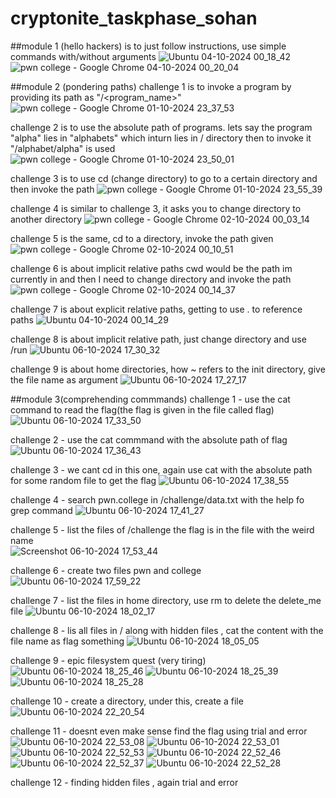 # cryptonite_taskphase_sohan
##module 1 (hello hackers) is to just follow instructions, use simple commands with/without arguments
![Ubuntu 04-10-2024 00_18_42](https://github.com/user-attachments/assets/46bdee62-0fe2-4aee-8c3c-f0a7a50cd9a8)
![pwn college - Google Chrome 04-10-2024 00_20_04](https://github.com/user-attachments/assets/05861dcd-d192-47ff-846e-4c0c44115d84)


##module 2 (pondering paths)
challenge 1 is to invoke a program by providing its path as "/<program_name>"
![pwn college - Google Chrome 01-10-2024 23_37_53](https://github.com/user-attachments/assets/8a74b5fd-a1e5-407d-adc4-db58d3ea14bc)

challenge 2 is to use the absolute path of programs. lets say the program "alpha" lies in "alphabets" which inturn lies in / directory then to invoke it "/alphabet/alpha" is used
![pwn college - Google Chrome 01-10-2024 23_50_01](https://github.com/user-attachments/assets/23a88d32-f2e1-4c11-a403-11e89f360060)

challenge 3 is to use cd (change directory) to go to a certain directory and then invoke the path
![pwn college - Google Chrome 01-10-2024 23_55_39](https://github.com/user-attachments/assets/75ce789f-d768-404e-865e-09f03aed2be8)

challenge 4 is similar to challenge 3, it asks you to change directory to another directory
![pwn college - Google Chrome 02-10-2024 00_03_14](https://github.com/user-attachments/assets/4db330c4-1df9-4ea0-b691-08bd51915682)

challenge 5 is the same, cd to a directory, invoke the path given 
![pwn college - Google Chrome 02-10-2024 00_10_51](https://github.com/user-attachments/assets/471ce7da-5ffb-473d-804e-f7cb6a3877cb)

challenge 6 is about implicit relative paths cwd would be the path im currently in and then I need to change directory and invoke the path 
![pwn college - Google Chrome 02-10-2024 00_14_37](https://github.com/user-attachments/assets/a86ccf70-517a-41a8-9c13-2b24f0bbdf4b)

challenge 7 is about explicit relative paths, getting to use . to reference paths 
![Ubuntu 04-10-2024 00_14_29](https://github.com/user-attachments/assets/8e46e935-09a0-40a8-a363-059e3f3d8f65)

challenge 8 is about implicit relative path, just change directory and use /run
![Ubuntu 06-10-2024 17_30_32](https://github.com/user-attachments/assets/b5b89633-7ab5-4d8b-b80a-8065650e5456)


challenge 9 is about home directories, how ~ refers to the init directory, give the file name as argument 
![Ubuntu 06-10-2024 17_27_17](https://github.com/user-attachments/assets/3516b82b-4a8d-455a-ac5b-6d81625a4bed)



##module 3(comprehending commmands)
challenge 1 - use the cat command to read the flag(the flag is given in the file called flag)
![Ubuntu 06-10-2024 17_33_50](https://github.com/user-attachments/assets/797e2a6b-fffd-4e7f-9421-6664634fb9c8)

challenge 2 - use the cat commmand with the absolute path of flag 
![Ubuntu 06-10-2024 17_36_43](https://github.com/user-attachments/assets/2d16f766-10a7-4dac-bdfe-4e3e71be6f30)

challenge 3 - we cant cd in this one, again use cat with the absolute path for some random file to get the flag 
![Ubuntu 06-10-2024 17_38_55](https://github.com/user-attachments/assets/4714c092-3d80-451d-9fe7-6abb330f587e)

challenge 4 - search pwn.college in /challenge/data.txt with the help fo grep command 
![Ubuntu 06-10-2024 17_41_27](https://github.com/user-attachments/assets/dafac499-09b1-420b-a07f-70f990acadcd)

challenge 5 - list the files of /challenge the flag is in the file with the weird name \
![Screenshot 06-10-2024 17_53_44](https://github.com/user-attachments/assets/4aa0e5b7-6517-461a-b746-59f5a7a9b06a)

challenge 6 - create two files pwn and college
![Ubuntu 06-10-2024 17_59_22](https://github.com/user-attachments/assets/522af719-638f-4c8e-b754-3f40fa42b35d)

challenge 7 - list the files in home directory, use rm to delete the delete_me file
![Ubuntu 06-10-2024 18_02_17](https://github.com/user-attachments/assets/fad18b87-d893-40ba-bf3f-5c3cb8e42ab5)

challenge 8 - lis all files in / along with hidden files , cat the content with the file name as flag something 
![Ubuntu 06-10-2024 18_05_05](https://github.com/user-attachments/assets/c1df04fb-6557-4857-af84-002360991598)

challenge 9 - epic filesystem quest (very tiring)
![Ubuntu 06-10-2024 18_25_46](https://github.com/user-attachments/assets/0800ea3e-ae55-4e3b-8be3-74f434beddfb)
![Ubuntu 06-10-2024 18_25_39](https://github.com/user-attachments/assets/b2fe4c2e-3489-4994-a818-80861be47d3a)
![Ubuntu 06-10-2024 18_25_28](https://github.com/user-attachments/assets/3d984470-b27b-4728-8225-0e560d268618)

challenge 10 - create a directory, under this, create a file 
![Ubuntu 06-10-2024 22_20_54](https://github.com/user-attachments/assets/a2b32da2-1ad3-42e0-934a-8e3166696c3e)

challenge 11 - doesnt even make sense find the flag using trial and error 
![Ubuntu 06-10-2024 22_53_08](https://github.com/user-attachments/assets/8200b713-59e9-4cca-a64b-697abaf77669)
![Ubuntu 06-10-2024 22_53_01](https://github.com/user-attachments/assets/fd323d77-03aa-4172-9933-208a5a1aa7af)
![Ubuntu 06-10-2024 22_52_53](https://github.com/user-attachments/assets/ce955c48-f999-45f5-a220-d75310f8d29e)
![Ubuntu 06-10-2024 22_52_46](https://github.com/user-attachments/assets/3aa0835d-0507-49ac-ab27-d743612d84aa)
![Ubuntu 06-10-2024 22_52_37](https://github.com/user-attachments/assets/96d4bbf5-eba9-4bb2-a123-9cd073577fe2)
![Ubuntu 06-10-2024 22_52_28](https://github.com/user-attachments/assets/4d401e3b-a9ff-4991-9d06-4222f30bea67)

challenge 12 - finding hidden files , again trial and error 








